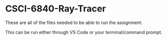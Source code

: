# CSCI-6840-Ray-Tracer

These are all of the files needed to be able to run the assignment.

This can be run either through VS Code or your terminal/command prompt.
